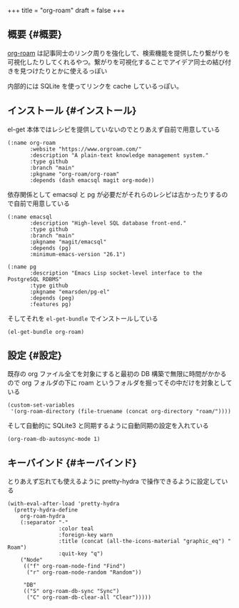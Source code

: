 +++
title = "org-roam"
draft = false
+++

## 概要 {#概要}

[org-roam](https://www.orgroam.com/) は記事同士のリンク周りを強化して、検索機能を提供したり繋がりを可視化したりしてくれるやつ。繋がりを可視化することでアイデア同士の結び付きを見つけたりとかに使えるっぽい

内部的には SQLite を使ってリンクを cache しているっぽい。


## インストール {#インストール}

el-get 本体ではレシピを提供していないのでとりあえず自前で用意している

```emacs-lisp
(:name org-roam
       :website "https://www.orgroam.com/"
       :description "A plain-text knowledge management system."
       :type github
       :branch "main"
       :pkgname "org-roam/org-roam"
       :depends (dash emacsql magit org-mode))
```

依存関係として emacsql と pg が必要だがそれらのレシピは古かったりするので自前で用意している

```emacs-lisp
(:name emacsql
       :description "High-level SQL database front-end."
       :type github
       :branch "main"
       :pkgname "magit/emacsql"
       :depends (pg)
       :minimum-emacs-version "26.1")
```

```emacs-lisp
(:name pg
       :description "Emacs Lisp socket-level interface to the PostgreSQL RDBMS"
       :type github
       :pkgname "emarsden/pg-el"
       :depends (peg)
       :features pg)
```

そしてそれを `el-get-bundle` でインストールしている

```emacs-lisp
(el-get-bundle org-roam)
```


## 設定 {#設定}

既存の org ファイル全てを対象にすると最初の DB 構築で無限に時間がかかるので
org フォルダの下に roam というフォルダを掘ってその中だけを対象としている

```emacs-lisp
(custom-set-variables
 '(org-roam-directory (file-truename (concat org-directory "roam/"))))
```

そして自動的に SQLite3 と同期するように自動同期の設定を入れている

```emacs-lisp
(org-roam-db-autosync-mode 1)
```


## キーバインド {#キーバインド}

とりあえず忘れても使えるように pretty-hydra で操作できるように設定している

```emacs-lisp
(with-eval-after-load 'pretty-hydra
  (pretty-hydra-define
    org-roam-hydra
    (:separator "-"
                :color teal
                :foreign-key warn
                :title (concat (all-the-icons-material "graphic_eq") " Roam")
                :quit-key "q")
    ("Node"
     (("f" org-roam-node-find "Find")
      ("r" org-roam-node-random "Random"))

     "DB"
     (("S" org-roam-db-sync "Sync")
      ("C" org-roam-db-clear-all "Clear")))))
```
